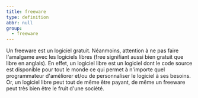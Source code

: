 ```yaml
---
title: freeware
type: definition
abbr: null
group:
  - freeware
---
```

Un freeware est un logiciel gratuit. Néanmoins, attention à ne pas faire l'amalgame avec les logiciels libres (free signifiant aussi bien gratuit que libre en anglais). En effet, un logiciel libre est un logiciel dont le code source est disponible pour tout le monde ce qui permet à n'importe quel programmateur d'améliorer et/ou de personnaliser le logiciel à ses besoins. Or, un logiciel libre peut tout de même être payant, de même un freeware peut très bien être le fruit d'une société.
